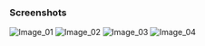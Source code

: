 ### Screenshots

![Image_01](https://i.imgur.com/nzgFO0N.png)
![Image_02](https://i.imgur.com/VDmWqta.png)
![Image_03](https://i.imgur.com/2nZtFzw.png)
![Image_04](https://i.imgur.com/xqVYC0Q.png)
